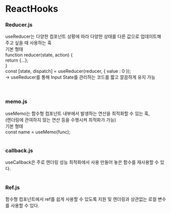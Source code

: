 # ReactHooks

### Reducer.js<br>
useReducer는 다양한 컴포넌트 상황에 따라 다양한 상태를 다른 값으로 업데이트해 주고 싶을 때 사용하는 훅<br>
기본 형태 <br>
function reducer(state, action) {<br>
  return {...};<br>
}<br>
const [state, dispatch] = useReducer(reducer, { value : 0 });<br>
-> useReducer를 통해 Input State를 관리하는 코드를 짧고 깔끔하게 유지 가능<br>
<br><br>

### memo.js<br>
useMemo는 함수형 컴포넌트 내부에서 발생하는 연산을 최적화할 수 있는 훅, <br>
(렌더링에 관여하지 않는 연산 등을 수행시켜 최적화가 가능)<br>
기본 형태 <br>
const name = useMemo(func);<br><br>

### callback.js<br>
useCallback은 주로 렌더링 성능 최적화에서 사용 만들어 놓은 함수를 재사용할 수 있다.<br><br>

### Ref.js<br>
함수형 컴포넌트에서 ref를 쉽게 사용할 수 있도록 지원 및 렌더링과 상관없는 로컬 변수를 사용할 수 있다.<br><br>

